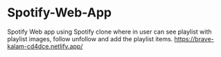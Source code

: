 # Spotify-Web-App

Spotify Web app using Spotify clone where in user
can see playlist with playlist images, follow unfollow and add the
playlist items.
https://brave-kalam-cd4dce.netlify.app/
